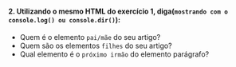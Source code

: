 
#### 2. Utilizando o mesmo HTML do exercício 1, diga(`mostrando com o console.log() ou console.dir()`): 
- Quem é o elemento `pai/mãe` do seu artigo? 
- Quem são os elementos `filhes` do seu artigo? 
- Qual elemento é o `próximo irmão` do elemento parágrafo?
